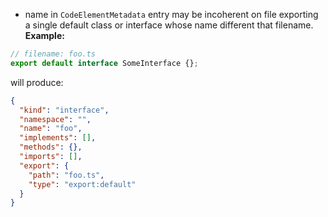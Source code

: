 * name in ``CodeElementMetadata`` entry may be incoherent on file exporting a single default class or interface whose
  name different that filename.
  **Example:**

```ts
// filename: foo.ts
export default interface SomeInterface {};
```

will produce:

```json
{
  "kind": "interface",
  "namespace": "",
  "name": "foo",
  "implements": [],
  "methods": {},
  "imports": [],
  "export": {
    "path": "foo.ts",
    "type": "export:default"
  }
}
```
